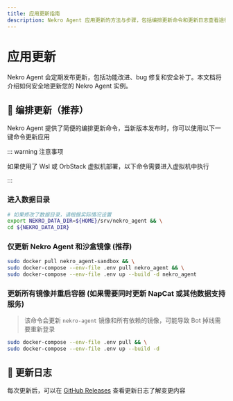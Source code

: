 ```yaml
---
title: 应用更新指南
description: Nekro Agent 应用更新的方法与步骤，包括编排更新命令和更新日志查看途径
---
```


# 应用更新

Nekro Agent 会定期发布更新，包括功能改进、bug 修复和安全补丁。本文档将介绍如何安全地更新您的 Nekro Agent 实例。

## 🚀 编排更新（推荐）

Nekro Agent 提供了简便的编排更新命令，当新版本发布时，你可以使用以下一键命令更新应用

::: warning 注意事项

如果使用了 Wsl 或 OrbStack 虚拟机部署，以下命令需要进入虚拟机中执行

:::

### 进入数据目录

```bash
# 如果修改了数据目录，请根据实际情况设置
export NEKRO_DATA_DIR=${HOME}/srv/nekro_agent && \
cd ${NEKRO_DATA_DIR}
```

### 仅更新 Nekro Agent 和沙盒镜像 (推荐)

```bash
sudo docker pull nekro_agent-sandbox && \
sudo docker-compose --env-file .env pull nekro_agent && \
sudo docker-compose --env-file .env up --build -d nekro_agent
```

### 更新所有镜像并重启容器 (如果需要同时更新 NapCat 或其他数据支持服务)

> 该命令会更新 `nekro-agent` 镜像和所有依赖的镜像，可能导致 Bot 掉线需要重新登录

```bash
sudo docker-compose --env-file .env pull && \
sudo docker-compose --env-file .env up --build -d
```

## 📝 更新日志

每次更新后，可以在 [GitHub Releases](https://github.com/KroMiose/nekro-agent/releases) 查看更新日志了解变更内容
